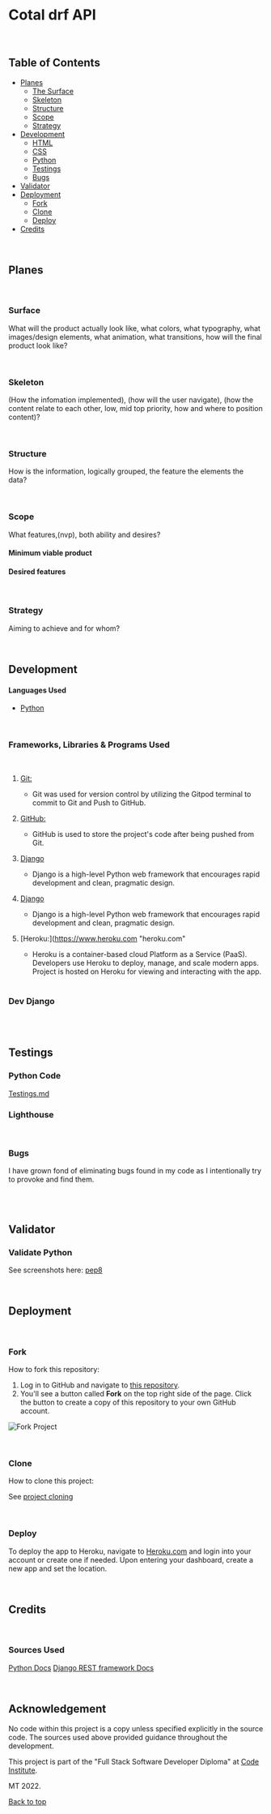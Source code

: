 # Cotal drf API

<br>

## Table of Contents

- [Planes](#planes)
  - [The Surface](#surface)
  - [Skeleton](#skeleton)
  - [Structure](#structure)
  - [Scope](#scope)
  - [Strategy](#strategy)
- [Development](#development)
  - [HTML](#dev-html)
  - [CSS](#dev-css)
  - [Python](#dev-python)
  - [Testings](#testings)
  - [Bugs](#bugs)
- [Validator](#validator)
- [Deployment](#deployment)
  - [Fork](#fork)
  - [Clone](#clone)
  - [Deploy](#deploy)
- [Credits](#credits)

<br>

## Planes

<br>

### Surface

What will the product actually look like, what colors, what typography, what images/design elements, what animation, what transitions, how will the final product look like?

<br>

### Skeleton

(How the infomation implemented), (how will the user navigate), (how the content relate to each other, low, mid top priority, how and where to position content)?

<br>

### Structure

How is the information, logically grouped, the feature the elements the data?

<br>

### Scope

What features,(nvp), both ability and desires?

#### Minimum viable product

#### Desired features

<br>

### Strategy

Aiming to achieve and for whom?

<br>

## Development

#### Languages Used

- [Python](<https://en.wikipedia.org/wiki/Python_(programming_language)> "Wikipedia's Python page")

<br>

### Frameworks, Libraries & Programs Used

<br>

1. [Git:](https://git-scm.com/ "git-scm.com")
   - Git was used for version control by utilizing the Gitpod terminal to commit to Git and Push to GitHub.
2. [GitHub:](https://github.com/ "github.com")
   - GitHub is used to store the project's code after being pushed from Git.
3. [Django](<https://en.wikipedia.org/wiki/Django_(web_framework)> "wikipedia.com")
   - Django is a high-level Python web framework that encourages rapid development and clean, pragmatic design.
4. [Django](https://www.django-rest-framework.org/ "django-rest-framework.org")
   - Django is a high-level Python web framework that encourages rapid development and clean, pragmatic design.
5. [Heroku:](https://www.heroku.com "heroku.com"

   - Heroku is a container-based cloud Platform as a Service (PaaS). Developers use Heroku to deploy, manage, and scale modern apps. Project is hosted on Heroku for viewing and interacting with the app.

   <br>

### Dev Django

<br>

<br>

## Testings

### Python Code

[Testings.md]()

### Lighthouse

<br>

### Bugs

I have grown fond of eliminating bugs found in my code as I intentionally try to provoke and find them.

<br>

<br>

## Validator

### Validate Python

See screenshots here: [pep8]()

<br>

## Deployment

<br>

### Fork

How to fork this repository:

1. Log in to GitHub and navigate to [this repository](https://github.com/MTraveller/cotal-drf.git).
2. You'll see a button called <b>Fork</b> on the top right side of the page. Click the button to create a copy of this repository to your own GitHub account.

![Fork Project](https://github.com/MTraveller/cotal-drf.git)

<br>

### Clone

How to clone this project:

See [project cloning](https://github.com/cotal#clone)

<br>

### Deploy

To deploy the app to Heroku, navigate to [Heroku.com](https://www.heroku.com "heroku.com") and login into your account or create one if needed. Upon entering your dashboard, create a new app and set the location.

<br>

## Credits

<br>

### Sources Used

[Python Docs](https://docs.python.org/3.10/ "docs.python.org")
[Django REST framework Docs](https://www.django-rest-framework.org/ "django-rest-framework.org")

<br>

## Acknowledgement

No code within this project is a copy unless specified explicitly in the source code. The sources used above provided guidance throughout the development.

This project is part of the "Full Stack Software Developer Diploma" at [Code Institute](https://codeinstitute.net/).

MT 2022.

[Back to top](#the-5th-project-portfolio-of-ci)
